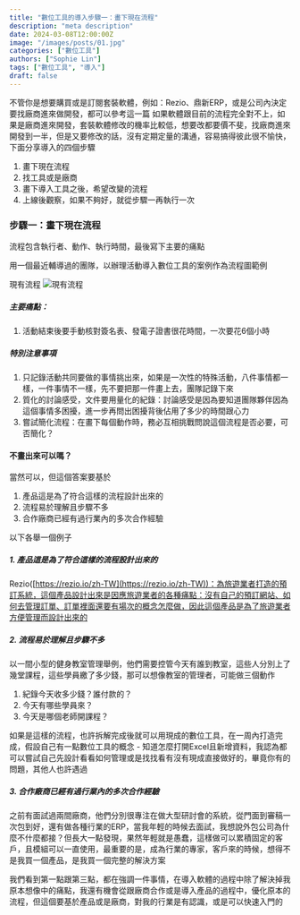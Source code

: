 ```yaml
---
title: "數位工具的導入步驟一：畫下現在流程"
description: "meta description"
date: 2024-03-08T12:00:00Z
image: "/images/posts/01.jpg"
categories: ["數位工具"]
authors: ["Sophie Lin"]
tags: ["數位工具", "導入"]
draft: false
---
```


不管你是想要購買或是訂閱套裝軟體，例如：Rezio、鼎新ERP，或是公司內決定要找廠商進來做開發，都可以參考這一篇
如果軟體跟目前的流程完全對不上，如果是廠商進來開發，套裝軟體修改的機率比較低，想要改都要價不斐，找廠商進來開發到一半，但是又要修改的話，沒有定期定量的溝通，容易搞得彼此很不愉快，下面分享導入的四個步驟

1. 畫下現在流程
2. 找工具或是廠商
3. 畫下導入工具之後，希望改變的流程
4. 上線後觀察，如果不夠好，就從步驟一再執行一次


### 步驟一：畫下現在流程

流程包含執行者、動作、執行時間，最後寫下主要的痛點

用一個最近輔導過的團隊，以辦理活動導入數位工具的案例作為流程圖範例

現有流程
![現有流程](/images/posts/procedure.jpg "procedure")
##### 主要痛點：

1. 活動結束後要手動核對簽名表、發電子證書很花時間，一次要花6個小時

##### 特別注意事項
1. 只記錄活動共同要做的事情挑出來，如果是一次性的特殊活動，八件事情都一樣，一件事情不一樣，先不要把那一件畫上去，團隊記錄下來
2. 質化的討論感受，文件要用量化的紀錄：討論感受是因為要知道團隊夥伴因為這個事情多困擾，進一步再問出困擾背後佔用了多少的時間跟心力
3. 嘗試簡化流程：在畫下每個動作時，務必互相挑戰問說這個流程是否必要，可否簡化？


#### 不畫出來可以嗎？

當然可以，但這個答案要基於

1. 產品這是為了符合這樣的流程設計出來的
2. 流程易於理解且步驟不多
3. 合作廠商已經有過行業內的多次合作經驗

以下各舉一個例子

##### 1. 產品這是為了符合這樣的流程設計出來的

Rezio([https://rezio.io/zh-TW](https://rezio.io/zh-TW))：為旅遊業者打造的預訂系統，這個產品設計出來是因應旅遊業者的各種痛點：沒有自己的預訂網站、如何去管理訂單、訂單裡面還要有場次的概念怎麼做，因此這個產品是為了旅遊業者方便管理而設計出來的

##### 2. 流程易於理解且步驟不多

以一間小型的健身教室管理舉例，他們需要控管今天有誰到教室，這些人分別上了幾堂課程，這些學員繳了多少錢，那可以想像教室的管理者，可能做三個動作

1. 紀錄今天收多少錢？誰付款的？
2. 今天有哪些學員來？
3. 今天是哪個老師開課程？

如果是這樣的流程，也許拆解完成後就可以用現成的數位工具，在一周內打造完成，假設自己有一點數位工具的概念 - 知道怎麼打開Excel且新增資料，我認為都可以嘗試自己先設計看看如何管理或是找找看有沒有現成直接做好的，畢竟你有的問題，其他人也許遇過

##### 3. 合作廠商已經有過行業內的多次合作經驗

之前有面試過兩間廠商，他們分別很專注在做大型研討會的系統，從門面到審稿一次包到好，還有做各種行業的ERP，當我年輕的時候去面試，我想說外包公司為什麼不什麼都接？但長大一點發現，果然年輕就是愚蠢，這樣做可以累積固定的客戶，且模組可以一直使用，最重要的是，成為行業的專家，客戶來的時候，想得不是我買一個產品，是我買一個完整的解決方案

我們看到第一點跟第三點，都在強調一件事情，在導入軟體的過程中除了解決掉我原本想像中的痛點，我還有機會從跟廠商合作或是導入產品的過程中，優化原本的流程，但這個要基於產品或是廠商，對我的行業是有認識，或是可以快速入門的
